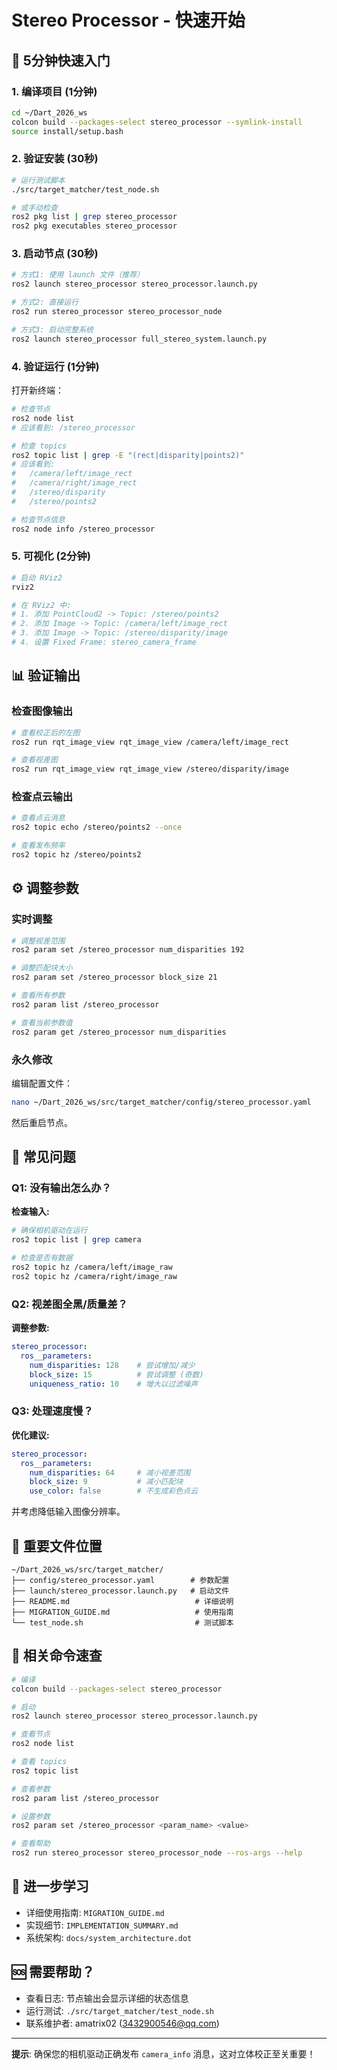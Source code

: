 # Stereo Processor - 快速开始

## 🚀 5分钟快速入门

### 1. 编译项目 (1分钟)

```bash
cd ~/Dart_2026_ws
colcon build --packages-select stereo_processor --symlink-install
source install/setup.bash
```

### 2. 验证安装 (30秒)

```bash
# 运行测试脚本
./src/target_matcher/test_node.sh

# 或手动检查
ros2 pkg list | grep stereo_processor
ros2 pkg executables stereo_processor
```

### 3. 启动节点 (30秒)

```bash
# 方式1: 使用 launch 文件（推荐）
ros2 launch stereo_processor stereo_processor.launch.py

# 方式2: 直接运行
ros2 run stereo_processor stereo_processor_node

# 方式3: 启动完整系统
ros2 launch stereo_processor full_stereo_system.launch.py
```

### 4. 验证运行 (1分钟)

打开新终端：

```bash
# 检查节点
ros2 node list
# 应该看到: /stereo_processor

# 检查 topics
ros2 topic list | grep -E "(rect|disparity|points2)"
# 应该看到:
#   /camera/left/image_rect
#   /camera/right/image_rect
#   /stereo/disparity
#   /stereo/points2

# 检查节点信息
ros2 node info /stereo_processor
```

### 5. 可视化 (2分钟)

```bash
# 启动 RViz2
rviz2

# 在 RViz2 中:
# 1. 添加 PointCloud2 -> Topic: /stereo/points2
# 2. 添加 Image -> Topic: /camera/left/image_rect
# 3. 添加 Image -> Topic: /stereo/disparity/image
# 4. 设置 Fixed Frame: stereo_camera_frame
```

## 📊 验证输出

### 检查图像输出

```bash
# 查看校正后的左图
ros2 run rqt_image_view rqt_image_view /camera/left/image_rect

# 查看视差图
ros2 run rqt_image_view rqt_image_view /stereo/disparity/image
```

### 检查点云输出

```bash
# 查看点云消息
ros2 topic echo /stereo/points2 --once

# 查看发布频率
ros2 topic hz /stereo/points2
```

## ⚙️ 调整参数

### 实时调整

```bash
# 调整视差范围
ros2 param set /stereo_processor num_disparities 192

# 调整匹配块大小
ros2 param set /stereo_processor block_size 21

# 查看所有参数
ros2 param list /stereo_processor

# 查看当前参数值
ros2 param get /stereo_processor num_disparities
```

### 永久修改

编辑配置文件：
```bash
nano ~/Dart_2026_ws/src/target_matcher/config/stereo_processor.yaml
```

然后重启节点。

## 🔧 常见问题

### Q1: 没有输出怎么办？

**检查输入:**
```bash
# 确保相机驱动在运行
ros2 topic list | grep camera

# 检查是否有数据
ros2 topic hz /camera/left/image_raw
ros2 topic hz /camera/right/image_raw
```

### Q2: 视差图全黑/质量差？

**调整参数:**
```yaml
stereo_processor:
  ros__parameters:
    num_disparities: 128    # 尝试增加/减少
    block_size: 15          # 尝试调整 (奇数)
    uniqueness_ratio: 10    # 增大以过滤噪声
```

### Q3: 处理速度慢？

**优化建议:**
```yaml
stereo_processor:
  ros__parameters:
    num_disparities: 64     # 减小视差范围
    block_size: 9           # 减小匹配块
    use_color: false        # 不生成彩色点云
```

并考虑降低输入图像分辨率。

## 📁 重要文件位置

```
~/Dart_2026_ws/src/target_matcher/
├── config/stereo_processor.yaml        # 参数配置
├── launch/stereo_processor.launch.py   # 启动文件
├── README.md                            # 详细说明
├── MIGRATION_GUIDE.md                   # 使用指南
└── test_node.sh                         # 测试脚本
```

## 🔗 相关命令速查

```bash
# 编译
colcon build --packages-select stereo_processor

# 启动
ros2 launch stereo_processor stereo_processor.launch.py

# 查看节点
ros2 node list

# 查看 topics
ros2 topic list

# 查看参数
ros2 param list /stereo_processor

# 设置参数
ros2 param set /stereo_processor <param_name> <value>

# 查看帮助
ros2 run stereo_processor stereo_processor_node --ros-args --help
```

## 📖 进一步学习

- 详细使用指南: `MIGRATION_GUIDE.md`
- 实现细节: `IMPLEMENTATION_SUMMARY.md`
- 系统架构: `docs/system_architecture.dot`

## 🆘 需要帮助？

- 查看日志: 节点输出会显示详细的状态信息
- 运行测试: `./src/target_matcher/test_node.sh`
- 联系维护者: amatrix02 (3432900546@qq.com)

---

**提示**: 确保您的相机驱动正确发布 `camera_info` 消息，这对立体校正至关重要！
